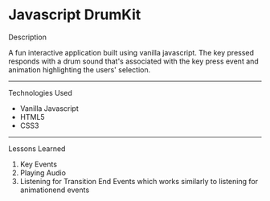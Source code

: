 # Javascript DrumKit

<bold>Description</bold>

A fun interactive application built using vanilla javascript.  The key pressed responds with a drum sound that's associated with the key press event and animation highlighting the users' selection.

<hr>

Technologies Used 

- Vanilla Javascript
- HTML5
- CSS3 

<hr>

<bold>Lessons Learned </bold>

1. Key Events
2. Playing Audio
3. Listening for Transition End Events which works similarly to listening for animationend events
